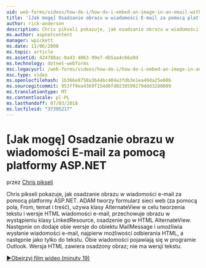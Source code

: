 ```yaml
---
uid: web-forms/videos/how-do-i/how-do-i-embed-an-image-in-an-email-with-aspnet
title: '[Jak mogę] Osadzanie obrazu w wiadomości E-mail za pomocą platformy ASP.NET | Dokumentacja firmy Microsoft'
author: rick-anderson
description: Chris pikseli pokazuje, jak osadzanie obrazu w wiadomości e-mail za pomocą platformy ASP.NET. ADAM tworzy formularz sieci web (za pomocą pola, From, temat i treść), używa AlternateView...
ms.author: aspnetcontent
manager: wpickett
ms.date: 11/06/2008
ms.topic: article
ms.assetid: 424788ac-0a43-4063-99e7-db5aa4c66a9d
ms.technology: dotnet-webforms
msc.legacyurl: /web-forms/videos/how-do-i/how-do-i-embed-an-image-in-an-email-with-aspnet
msc.type: video
ms.openlocfilehash: 1b366e8758a3644bc404a3fdb3e1ea49da25e086
ms.sourcegitcommit: 953ff9ea4369f154d6fd0239599279ddd3280009
ms.translationtype: MT
ms.contentlocale: pl-PL
ms.lasthandoff: 07/03/2018
ms.locfileid: "37395217"
---
```

<a name="how-do-i-embed-an-image-in-an-email-with-aspnet"></a>[Jak mogę] Osadzanie obrazu w wiadomości E-mail za pomocą platformy ASP.NET
====================
przez [Chris pikseli](https://twitter.com/chrispels)

Chris pikseli pokazuje, jak osadzanie obrazu w wiadomości e-mail za pomocą platformy ASP.NET. ADAM tworzy formularz sieci web (za pomocą pola, From, temat i treść), używa klasy AlternateView w celu tworzenia tekstu i wersje HTML wiadomości e-mail, przechowuje obrazu w wystąpieniu klasy LinkedResource, osadzenie go w HTML AlternateView. Następnie on dodaje obie wersje do obiektu MailMessage i umożliwia wysłanie wiadomości e-mail, najpierw możliwości odbierania HTML, a następnie jako tylko do tekstu. Obie wiadomości pojawiają się w programie Outlook. Wersja HTML zawiera osadzony obraz; nie ma wersji tekstu.

[&#9654;Obejrzyj film wideo (minuty 19)](https://channel9.msdn.com/Blogs/ASP-NET-Site-Videos/how-do-i-embed-an-image-in-an-email-with-aspnet)
